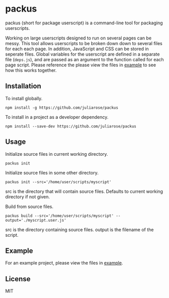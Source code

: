 # packus

packus (short for package userscript) is a command-line tool for packaging userscripts.

Working on large userscripts designed to run on several pages can be messy. This tool allows userscripts to be broken down down to several files for each each page. In addition, JavaScript and CSS can be stored in seperate files. Global variables for the userscript are defined in a separate file (```deps.js```), and are passed as an argument to the function called for each page script. Please reference the please view the files in [example](example) to see how this works together.

## Installation
To install globally.

```
npm install -g https://github.com/juliarose/packus
```

To install in a project as a developer dependency.

```
npm install --save-dev https://github.com/juliarose/packus
```

## Usage
Initialize source files in current working directory.

```
packus init
```

Initialize source files in some other directory.

```
packus init --src='/home/user/scripts/myscript'
```

src is the directory that will contain source files. Defaults to current working directory if not given.

Build from source files.

```
packus build --src='/home/user/scripts/myscript' --output='./myscript.user.js'
```

src is the directory containing source files.
output is the filename of the script.

## Example
For an example project, please view the files in [example](example).

## License
MIT
